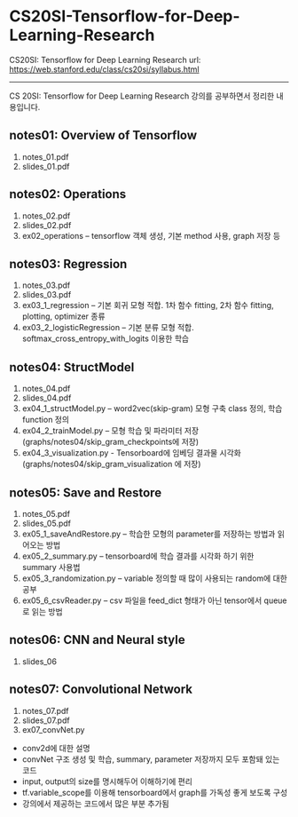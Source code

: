 # CS20SI-Tensorflow-for-Deep-Learning-Research
CS20SI: Tensorflow for Deep Learning Research url: https://web.stanford.edu/class/cs20si/syllabus.html

-----------------------------------------------------------

CS 20SI: Tensorflow for Deep Learning Research 강의를 공부하면서 정리한 내용입니다.

## notes01: Overview of Tensorflow
1. notes_01.pdf
2. slides_01.pdf

## notes02: Operations
1. notes_02.pdf
2. slides_02.pdf
3. ex02_operations – tensorflow 객체 생성, 기본 method 사용, graph 저장 등

## notes03: Regression
1. notes_03.pdf
2. slides_03.pdf
3. ex03_1_regression – 기본 회귀 모형 적합. 1차 함수 fitting, 2차 함수 fitting, plotting, optimizer 종류
4. ex03_2_logisticRegression – 기본 분류 모형 적합. softmax_cross_entropy_with_logits 이용한 학습

## notes04: StructModel
1. notes_04.pdf
2. slides_04.pdf
3. ex04_1_structModel.py – word2vec(skip-gram) 모형 구축 class 정의, 학습 function 정의
4. ex04_2_trainModel.py – 모형 학습 및 파라미터 저장(graphs/notes04/skip_gram_checkpoints에 저장)
5. ex04_3_visualization.py - Tensorboard에 임베딩 결과물 시각화(graphs/notes04/skip_gram_visualization 에 저장)

## notes05: Save and Restore
1. notes_05.pdf
2. slides_05.pdf
3. ex05_1_saveAndRestore.py – 학습한 모형의 parameter를 저장하는 방법과 읽어오는 방법
4. ex05_2_summary.py – tensorboard에 학습 결과를 시각화 하기 위한 summary 사용법
5. ex05_3_randomization.py – variable 정의할 때 많이 사용되는 random에 대한 공부
6. ex05_6_csvReader.py – csv 파일을 feed_dict 형태가 아닌 tensor에서 queue로 읽는 방법

## notes06: CNN and Neural style
1. slides_06

## notes07: Convolutional Network
1. notes_07.pdf
2. slides_07.pdf
3. ex07_convNet.py
  - conv2d에 대한 설명
  - convNet 구조 생성 및 학습, summary, parameter 저장까지 모두 포함돼 있는 코드
  - input, output의 size를 명시해두어 이해하기에 편리
  - tf.variable_scope를 이용해 tensorboard에서 graph를 가독성 좋게 보도록 구성
  - 강의에서 제공하는 코드에서 많은 부분 추가됨
